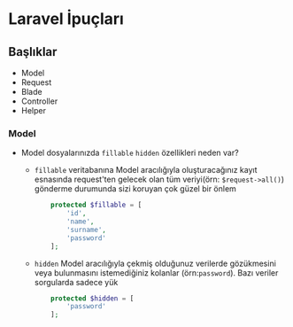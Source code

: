 # Laravel İpuçları

## Başlıklar

- Model
- Request
- Blade
- Controller
- Helper


### Model

* Model dosyalarınızda `fillable` `hidden` özellikleri neden var? 
    - `fillable` veritabanına Model aracılığıyla oluşturacağınız kayıt esnasında request'ten gelecek olan tüm veriyi(örn: `$request->all()`) gönderme durumunda sizi koruyan çok güzel bir önlem
    
        ```php    
            protected $fillable = [
                'id',
                'name',
                'surname',
                'password'
            ];
        ```

    - `hidden` Model aracılığıyla çekmiş olduğunuz verilerde gözükmesini veya bulunmasını istemediğiniz kolanlar (örn:`password`). Bazı veriler sorgularda sadece yük

        ```php    
            protected $hidden = [
                'password'
            ];
        ``` 